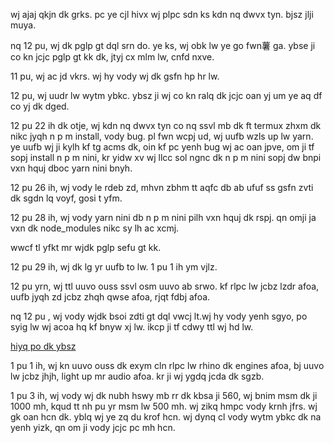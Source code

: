 wj ajaj qkjn dk grks. pc ye cjl hivx wj plpc sdn ks kdn nq dwvx tyn. bjsz jlji muya.

nq 12 pu, wj dk pglp gt dql srn do. ye ks, wj obk lw ye go fwn薯 ga. ybse ji co kn jcjc pglp gt kk dk, jtyj cx mlm lw, cnfd nxve.

11 pu, wj ac jd vkrs. wj hy vody wj dk gsfn hp hr lw.

12 pu, wj uudr lw wytm ybkc. ybsz ji wj co kn ralq dk jcjc oan yj um ye aq df co yj dk dged.

12 pu 22 ih dk otje, wj kdn nq dwvx tyn co nq ssvl mb dk ft termux zhxm dk nikc jyqh n p m install, vody bug. pl fwn wcpj ud, wj uufb wzls up lw yarn. ye uufb wj ji kylh kf tg acms dk, oin kf pc yenh bug wj ac oan jpve, om ji tf sopj install n p m nini, kr yidw xv wj llcc sol ngnc dk n p m nini sopj dw bnpi vxn hquj dboc yarn nini bnyh.

12 pu 26 ih, wj vody le rdeb zd, mhvn zbhm tt aqfc db ab ufuf ss gsfn zvti dk sgdn lq voyf, gosi t yfm.

12 pu 28 ih, wj vody yarn nini db n p m nini pilh vxn hquj dk rspj. qn omji ja vxn dk node_modules nikc sy lh ac xcmj.

wwcf tl yfkt mr wjdk pglp sefu gt kk.

12 pu 29 ih, wj dk lg yr uufb to lw. 1 pu 1 ih ym vjlz.

12 pu yrn, wj ttl uuvo ouss ssvl osm uuvo ab srwo. kf  rlpc lw jcbz lzdr afoa, uufb jyqh zd jcbz zhqh qwse afoa, rjqt fdbj afoa.

nq 12 pu , wj vody wjdk bsoi  zdti gt dql vwcj  lt.wj hy vody yenh sgyo, po syig lw wj acoa hq kf bnyw xj lw. ikcp ji tf cdwy ttl wj hd lw.

[hiyq po dk ybsz](../hiyq-tfde-dk-ybsz/hiyq-po-dk-ybsz.md)

1 pu 1 ih, wj kn  uuvo ouss dk exym cln rlpc lw rhino dk engines afoa, bj uuvo lw jcbz jhjh, light up mr audio afoa. kr ji wj ygdq jcda dk sgzb.

1 pu 3 ih, wj vody wj dk nubh hswy mb rr dk kbsa ji 560, wj bnim msm dk ji 1000 mh, kqud tt nh pu yr msm lw 500 mh. wj zikq hmpc vody krnh jfrs. wj gk oan hcn dk. yblq wj ye zq du krof hcn. wj dynq cl vody wytm ybkc dk na yenh yizk, qn om ji vody jcjc pc mh hcn.